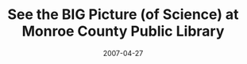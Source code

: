 ---
date: 2007-04-27
title: See the BIG Picture (of Science) at Monroe County Public Library
source: Monroe County Public Library
sourceUrl: http://www.monroe.lib.in.us/press/20070427plasp.html
pdfLink: 20070427-borner-exhibit-mcpl.pdf
---